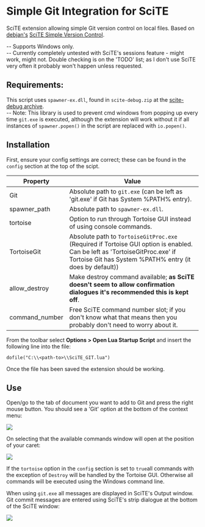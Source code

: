 Simple Git Integration for SciTE
===

SciTE extension allowing simple Git version control on local files. Based on [debjan's](https://github.com/debjan) [SciTE Simple Version Control](https://github.com/debjan/scite-simple-version-control).

-- Supports Windows only.  
-- Currently completely untested with SciTE's sessions feature - might work, might not. Double checking is on the 'TODO' list; as I don't use SciTE very often it probably won't happen unless requested.

Requirements:
---
This script uses `spawner-ex.dll`, found in `scite-debug.zip` at the [scite-debug archive](http://files.luaforge.net/releases/scitedebug/scitedebug/0.9.1).  
-- Note: This library is used to prevent cmd windows from popping up every time `git.exe` is executed, although the extension will work without it if all instances of `spawner.popen()` in the script are replaced with `io.popen()`.

Installation
---
First, ensure your config settings are correct; these can be found in the `config` section at the top of the scipt.

|Property|Value|
|-------|-----|
|Git|Absolute path to  `git.exe`  (can be left as 'git.exe' if Git has System %PATH% entry).|
|spawner_path|Absolute path to `spawner-ex.dll`.|
|tortoise|Option to run through Tortoise GUI instead of using console commands.|
|TortoiseGit|Absolute path to `TortoiseGitProc.exe`  (Required if Tortoise GUI option is enabled. Can be left as 'TortoiseGitProc.exe' if Tortoise Git has System %PATH% entry (it does by default))|
|allow_destroy|Make destroy command available; **as SciTE doesn't seem to allow confirmation dialogues it's recommended this is kept off**.|
|command_number|Free SciTE command number slot; if you don't know what that means then you probably don't need to worry about it.|

From the toolbar select **Options > Open Lua Startup Script** and insert the following line into the file:

`dofile("C:\\<path-to>\\SciTE_GIT.lua")`

Once the file has been saved the extension should be working.

Use
---
Open/go to the tab of document you want to add to Git and press the right mouse button. You should see a 'Git' option at the bottom of the context menu:

![](http://i.imgur.com/9bYFhqt.png)

On selecting that the available commands window will open at the position of your caret:

![](http://i.imgur.com/TOHswrE.png)



If the `tortoise` option in the `config` section is set to `true`all commands with the exception of `Destroy` will be handled by the Tortoise GUI. Otherwise all commands will be executed using the Windows command line.

When using `git.exe` all messages are displayed in SciTE's Output window. Git commit messages are entered using SciTE's strip dialogue at the bottom of the SciTE window:

![](http://i.imgur.com/IzLqVqq.png)
